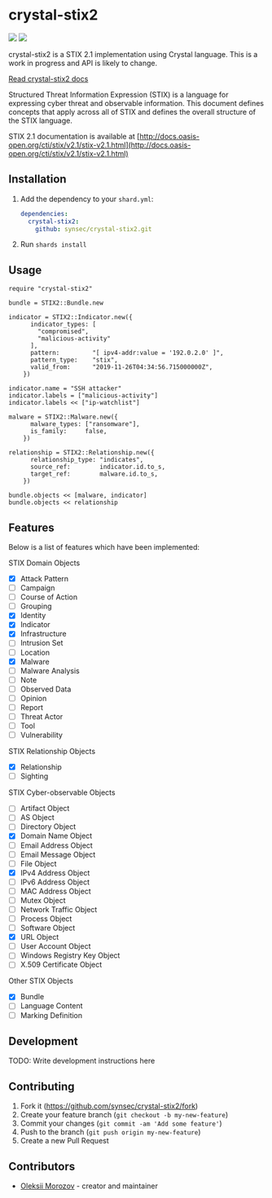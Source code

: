 # crystal-stix2

![](https://github.com/synsec/crystal-stix2/workflows/Crystal%20CI/badge.svg?branch=release%2F0.1.1)
[![](https://img.shields.io/badge/cryatsl--stix2-docs-brightgreen)](https://synsec.github.io/crystal-stix2/)

crystal-stix2 is a STIX 2.1 implementation using Crystal language. This is a work in progress and API is likely to change.

[Read crystal-stix2 docs](https://synsec.github.io/crystal-stix2/)

Structured Threat Information Expression (STIX) is a language for expressing cyber threat and observable information. This document defines concepts that apply across all of STIX and defines the overall structure of the STIX language.

STIX 2.1 documentation is available at [http://docs.oasis-open.org/cti/stix/v2.1/stix-v2.1.html](http://docs.oasis-open.org/cti/stix/v2.1/stix-v2.1.html)

## Installation

1. Add the dependency to your `shard.yml`:

   ```yaml
   dependencies:
     crystal-stix2:
       github: synsec/crystal-stix2.git
   ```

2. Run `shards install`

## Usage

```crystal
require "crystal-stix2"

bundle = STIX2::Bundle.new

indicator = STIX2::Indicator.new({
      indicator_types: [
        "compromised",
        "malicious-activity"
      ],
      pattern:         "[ ipv4-addr:value = '192.0.2.0' ]",
      pattern_type:    "stix",
      valid_from:      "2019-11-26T04:34:56.715000000Z",
    })
    
indicator.name = "SSH attacker"
indicator.labels = ["malicious-activity"]
indicator.labels << ["ip-watchlist"]

malware = STIX2::Malware.new({
      malware_types: ["ransomware"],
      is_family:     false,
    })

relationship = STIX2::Relationship.new({
      relationship_type: "indicates",
      source_ref:        indicator.id.to_s,
      target_ref:        malware.id.to_s,
    })

bundle.objects << [malware, indicator]
bundle.objects << relationship

```


## Features

Below is a list of features which have been implemented:

STIX Domain Objects
- [x] Attack Pattern
- [ ] Campaign
- [ ] Course of Action
- [ ] Grouping
- [x] Identity
- [x] Indicator
- [x] Infrastructure
- [ ] Intrusion Set
- [ ] Location
- [x] Malware
- [ ] Malware Analysis
- [ ] Note
- [ ] Observed Data
- [ ] Opinion
- [ ] Report
- [ ] Threat Actor
- [ ] Tool
- [ ] Vulnerability

STIX Relationship Objects
- [x] Relationship
- [ ] Sighting

STIX Cyber-observable Objects
- [ ] Artifact Object
- [ ] AS Object
- [ ] Directory Object
- [x] Domain Name Object
- [ ] ​Email Address Object
- [ ] ​Email Message Object
- [ ] ​File Object
- [x] ​IPv4 Address Object
- [ ] ​IPv6 Address Object
- [ ] ​MAC Address Object
- [ ] ​Mutex Object
- [ ] ​Network Traffic Object
- [ ] ​Process Object
- [ ] ​Software Object
- [x] ​URL Object
- [ ] ​User Account Object
- [ ] ​Windows Registry Key Object
- [ ] ​X.509 Certificate Object

Other STIX Objects
- [x] Bundle
- [ ] Language Content
- [ ] Marking Definition

## Development

TODO: Write development instructions here

## Contributing

1. Fork it (<https://github.com/synsec/crystal-stix2/fork>)
2. Create your feature branch (`git checkout -b my-new-feature`)
3. Commit your changes (`git commit -am 'Add some feature'`)
4. Push to the branch (`git push origin my-new-feature`)
5. Create a new Pull Request

## Contributors

- [Oleksii Morozov](https://github.com/jaysneg) - creator and maintainer
